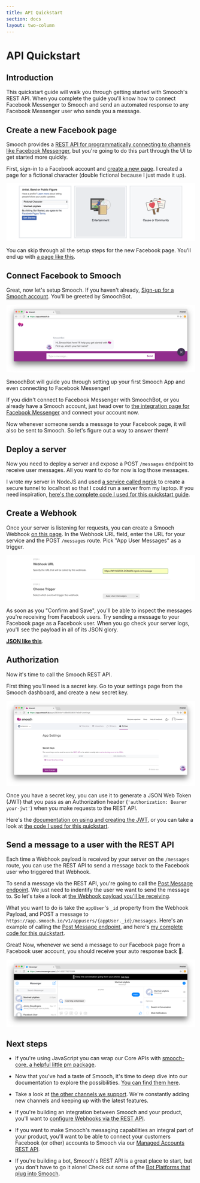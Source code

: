 ```yaml
---
title: API Quickstart
section: docs
layout: two-column
---
```


# API Quickstart

## Introduction

This quickstart guide will walk you through getting started with Smooch's REST API. When you complete the guide you'll know how to connect Facebook Messenger to Smooch and send an automated response to any Facebook Messenger user who sends you a message.

## Create a new Facebook page

Smooch provides a [REST API for programmatically connecting to channels like Facebook Messenger](http://docs.smooch.io/rest/#managed-accounts), but you're going to do this part through the UI to get started more quickly.

First, sign-in to a Facebook account and [create a new page](https://www.facebook.com/pages/create/). I created a page for a fictional character (double fictional because I just made it up).

![Create a new Facebook page for a fictional character](/images/create_facebook_page.png)

You can skip through all the setup steps for the new Facebook page. You'll end up with [a page like this](https://www.facebook.com/Manfredi-pilgillets-341436779570384/).

## Connect Facebook to Smooch

Great, now let's setup Smooch. If you haven't already, [Sign-up for a Smooch account](https://app.smooch.io/). You'll be greeted by SmoochBot.

![SmoochBot](/images/smoochbot.png)

SmoochBot will guide you through setting up your first Smooch App and even connecting to Facebook Messenger!

If you didn't connect to Facebook Messenger with SmoochBot, or you already have a Smooch account, just head over to [the integration page for Facebook Messenger](https://app.smooch.io/integrations/messenger) and connect your account now.

Now whenever someone sends a message to your Facebook page, it will also be sent to Smooch. So let's figure out a way to answer them!

## Deploy a server

Now you need to deploy a server and expose a POST `/messages` endpoint to receive user messages. All you want to do for now is log those messages.

I wrote my server in NodeJS and used [a service called ngrok](https://ngrok.com/) to create a secure tunnel to localhost so that I could run a server from my laptop. If you need inspiration, [here's the complete code I used for this quickstart guide](https://gist.github.com/spasiu/fb53541053564ca4cf2052e6e1996ee3).

## Create a Webhook

Once your server is listening for requests, you can create a Smooch Webhook [on this page](https://app.smooch.io/integrations/webhook). In the Webhook URL field, enter the URL for your service and the POST `/messages` route. Pick "App User Messages" as a trigger.

![Create a Webhook](/images/create_webhook.png)

As soon as you "Confirm and Save", you'll be able to inspect the messages you're receiving from Facebook users. Try sending a message to your Facebook page as a Facebook user. When you go check your server logs, you'll see the payload in all of its JSON glory.

**[JSON like this](https://gist.github.com/spasiu/3e98c7b0e7de87302a9faf2cc0d32df3)**.

## Authorization

Now it's time to call the Smooch REST API.

First thing you'll need is a secret key. Go to your settings page from the Smooch dashboard, and create a new secret key.

![Create a new secret key](/images/create_secret_key.png)

Once you have a secret key, you can use it to generate a JSON Web Token (JWT) that you pass as an Authorization header (`'authorization: Bearer your-jwt'`) when you make requests to the REST API.

Here's the [documentation on using and creating the JWT](http://docs.smooch.io/rest/#jwt), or you can take a look at [the code I used for this quickstart](https://gist.github.com/spasiu/109b92445d7fc9c2071e16e7f325fff7).

## Send a message to a user with the REST API

Each time a Webhook payload is received by your server on the `/messages` route, you can use the REST API to send a message back to the Facebook user who triggered that Webhook.

To send a message via the REST API, you're going to call the [Post Message endpoint](http://docs.smooch.io/rest/#post-message). We just need to indentify the user we want to send the message to. So let's take a look at [the Webhook payload you'll be receiving](http://docs.smooch.io/rest/#webhooks-payload).

What you want to do is take the `appUser`'s `_id` property from the Webhook Payload, and POST a message to `https://app.smooch.io/v1/appusers/{appUser._id}/messages`. Here's an example of calling the [Post Message endpoint](https://gist.github.com/spasiu/8ae55ea452378c2b87566ef48a58f095), and here's [my complete code for this quickstart](https://gist.github.com/spasiu/fb53541053564ca4cf2052e6e1996ee3).

Great! Now, whenever we send a message to our Facebook page from a Facebook user account, you should receive your auto response back 🎉.

![Facebook Messenger 🎉](/images/facebook_conversation.png)

## Next steps

- If you're using JavaScript you can wrap our Core APIs with [smooch-core, a helpful little pm package](https://www.npmjs.com/package/smooch-core).

- Now that you've had a taste of Smooch, it's time to deep dive into our documentation to explore the possibilities. [You can find them here](http://docs.smooch.io/rest/).

- Take a look at [the other channels we support](https://app.smooch.io/integrations). We're constantly adding new channels and keeping up with the latest features.

- If you're building an integration between Smooch and your product, you'll want to [configure Webhooks via the REST API](http://docs.smooch.io/rest/#create-webhook).

- If you want to make Smooch's messaging capabilities an integral part of your product, you'll want to be able to connect your customers Facebook (or other) accounts to Smooch via our [Managed Accounts REST API](http://docs.smooch.io/rest/#managed-accounts).

- If you're building a bot, Smooch's REST API is a great place to start, but you don't have to go it alone! Check out some of the [Bot Platforms that plug into Smooch](https://app.smooch.io/integrations/categories/bot-platform).
